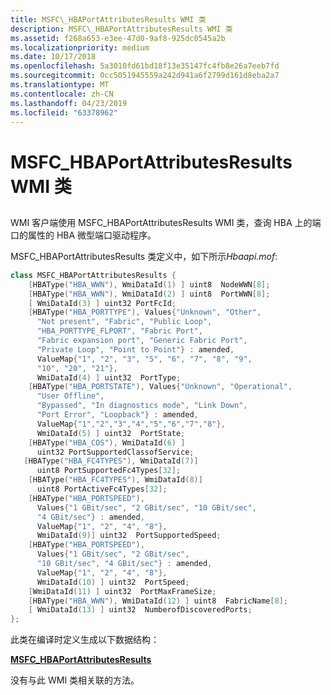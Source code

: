```yaml
---
title: MSFC\_HBAPortAttributesResults WMI 类
description: MSFC\_HBAPortAttributesResults WMI 类
ms.assetid: f268a653-e3ee-47d0-9af8-925dc0545a2b
ms.localizationpriority: medium
ms.date: 10/17/2018
ms.openlocfilehash: 5a3010fd61bd18f13e35147fc4fb8e26a7eeb7fd
ms.sourcegitcommit: 0cc5051945559a242d941a6f2799d161d8eba2a7
ms.translationtype: MT
ms.contentlocale: zh-CN
ms.lasthandoff: 04/23/2019
ms.locfileid: "63378962"
---
```

# <a name="msfchbaportattributesresults-wmi-class"></a>MSFC\_HBAPortAttributesResults WMI 类


## <span id="ddk_msfc_hbaportattributesresults_wmi_class_kr"></span><span id="DDK_MSFC_HBAPORTATTRIBUTESRESULTS_WMI_CLASS_KR"></span>


WMI 客户端使用 MSFC\_HBAPortAttributesResults WMI 类，查询 HBA 上的端口的属性的 HBA 微型端口驱动程序。

MSFC\_HBAPortAttributesResults 类定义中，如下所示*Hbaapi.mof*:

```cpp
class MSFC_HBAPortAttributesResults {
    [HBAType("HBA_WWN"), WmiDataId(1) ] uint8  NodeWWN[8];
    [HBAType("HBA_WWN"), WmiDataId(2) ] uint8  PortWWN[8];
    [ WmiDataId(3) ] uint32 PortFcId;
    [HBAType("HBA_PORTTYPE"), Values{"Unknown", "Other",
      "Not present", "Fabric", "Public Loop",
      "HBA_PORTTYPE_FLPORT", "Fabric Port",
      "Fabric expansion port", "Generic Fabric Port",
      "Private Loop", "Point to Point"} : amended,
      ValueMap{"1", "2", "3", "5", "6", "7", "8", "9",
      "10", "20", "21"},
      WmiDataId(4) ] uint32  PortType;
    [HBAType("HBA_PORTSTATE"), Values{"Unknown", "Operational",
      "User Offline", 
      "Bypassed", "In diagnostics mode", "Link Down", 
      "Port Error", "Loopback"} : amended,
      ValueMap{"1","2","3","4","5","6","7","8"},
      WmiDataId(5) ] uint32  PortState;
    [HBAType("HBA_COS"), WmiDataId(6) ] 
      uint32 PortSupportedClassofService;
   [HBAType("HBA_FC4TYPES"), WmiDataId(7)] 
      uint8 PortSupportedFc4Types[32];
    [HBAType("HBA_FC4TYPES"), WmiDataId(8)]
      uint8 PortActiveFc4Types[32];
    [HBAType("HBA_PORTSPEED"),
      Values{"1 GBit/sec", "2 GBit/sec", "10 GBit/sec", 
      "4 GBit/sec"} : amended,
      ValueMap{"1", "2", "4", "8"},
      WmiDataId(9)] uint32  PortSupportedSpeed;
    [HBAType("HBA_PORTSPEED"),
      Values{"1 GBit/sec", "2 GBit/sec", 
      "10 GBit/sec", "4 GBit/sec"} : amended,
      ValueMap{"1", "2", "4", "8"},
      WmiDataId(10) ] uint32  PortSpeed;
    [WmiDataId(11) ] uint32  PortMaxFrameSize;
    [HBAType("HBA_WWN"), WmiDataId(12) ] uint8  FabricName[8];
    [ WmiDataId(13) ] uint32  NumberofDiscoveredPorts;
};
```

此类在编译时定义生成以下数据结构：

[**MSFC\_HBAPortAttributesResults**](https://msdn.microsoft.com/library/windows/hardware/ff562510)

没有与此 WMI 类相关联的方法。

 

 






